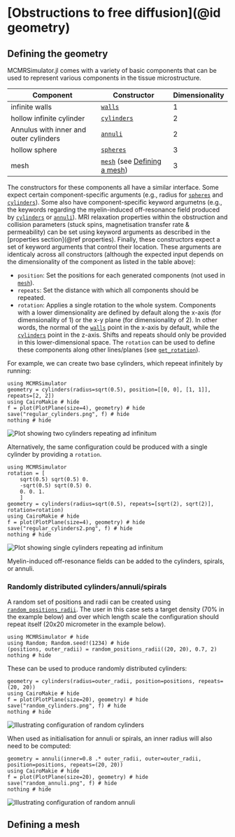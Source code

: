 # [Obstructions to free diffusion](@id geometry)
## Defining the geometry
MCMRSimulator.jl comes with a variety of basic components that can be used to represent various components in the tissue microstructure.

| Component     | Constructor         |  Dimensionality |
| ------------- | ------------------- |  -------------- |
| infinite walls | [`walls`](@ref)  |  1 |
| hollow infinite cylinder |  [`cylinders`](@ref)   |  2 |
| Annulus with inner and outer cylinders | [`annuli`](@ref)   |  2 |
| hollow sphere |  [`spheres`](@ref)   |  3 |
| mesh | [`mesh`](@ref) (see [Defining a mesh](@ref)) |  3 |

The constructors for these components all have a similar interface.
Some expect certain component-specific arguments (e.g., radius for [`spheres`](@ref) and [`cylinders`](@ref)).
Some also have component-specific keyword argumetns (e.g., the keywords regarding the myelin-induced off-resonance field produced by [`cylinders`](@ref) or [`annuli`](@ref)).
MRI relaxation properties within the obstruction and collision parameters (stuck spins, magnetisation transfer rate & permeability) can be set using keyword arguments as described in the [properties section](@ref properties).
Finally, these constructors expect a set of keyword arguments that control their location.
These arguments are identicaly across all constructors (although the expected input depends on the dimensionality of the component as listed in the table above):
- `position`: Set the positions for each generated components (not used in [`mesh`](@ref)).
- `repeats`: Set the distance with which all components should be repeated.
- `rotation`: Applies a single rotation to the whole system.
Components with a lower dimensionality are defined by default along the x-axis (for dimensionality of 1) or the x-y plane (for dimensionality of 2). 
In other words, the normal of the [`walls`](@ref) point in the x-axis by default, while the [`cylinders`](@ref) point in the z-axis.
Shifts and repeats should only be provided in this lower-dimensional space.
The `rotation` can be used to define these components along other lines/planes (see [`get_rotation`](@ref)).

For example, we can create two base cylinders, which repeeat infinitely by running:
```@example
using MCMRSimulator
geometry = cylinders(radius=sqrt(0.5), position=[[0, 0], [1, 1]], repeats=[2, 2])
using CairoMakie # hide
f = plot(PlotPlane(size=4), geometry) # hide
save("regular_cylinders.png", f) # hide
nothing # hide
```  

![Plot showing two cylinders repeating ad infinitum](regular_cylinders.png)

Alternatively, the same configuration could be produced with a single cylinder by providing a `rotation`.
```@example
using MCMRSimulator
rotation = [
    sqrt(0.5) sqrt(0.5) 0.
    -sqrt(0.5) sqrt(0.5) 0.
    0. 0. 1.
    ]
geometry = cylinders(radius=sqrt(0.5), repeats=[sqrt(2), sqrt(2)], rotation=rotation)
using CairoMakie # hide
f = plot(PlotPlane(size=4), geometry) # hide
save("regular_cylinders2.png", f) # hide
nothing # hide
```  
![Plot showing single cylinders repeating ad infinitum](regular_cylinders2.png)

Myelin-induced off-resonance fields can be added to the cylinders, spirals, or annuli.

### Randomly distributed cylinders/annuli/spirals
A random set of positions and radii can be created using [`random_positions_radii`](@ref).
The user in this case sets a target density (70% in the example below) and over which length scale the configuration should repeat itself (20x20 micrometer in the example below).
```@example random_distribution
using MCMRSimulator # hide
using Random; Random.seed!(1234) # hide
(positions, outer_radii) = random_positions_radii((20, 20), 0.7, 2)
nothing # hide
```

These can be used to produce randomly distributed cylinders:
```@example random_distribution
geometry = cylinders(radius=outer_radii, position=positions, repeats=(20, 20))
using CairoMakie # hide
f = plot(PlotPlane(size=20), geometry) # hide
save("random_cylinders.png", f) # hide
nothing # hide
```
![Illustrating configuration of random cylinders](random_cylinders.png)

When used as initialisation for annuli or spirals, an inner radius will also need to be computed:
```@example random_distribution
geometry = annuli(inner=0.8 .* outer_radii, outer=outer_radii, position=positions, repeats=(20, 20))
using CairoMakie # hide
f = plot(PlotPlane(size=20), geometry) # hide
save("random_annuli.png", f) # hide
nothing # hide
```
![Illustrating configuration of random annuli](random_annuli.png)


## Defining a mesh